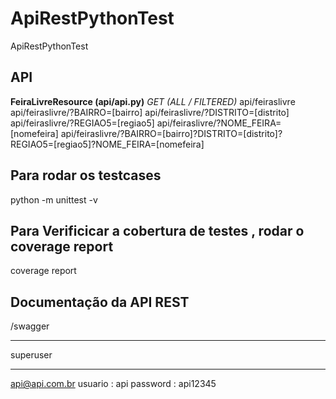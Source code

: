 # ApiRestPythonTest
ApiRestPythonTest


<h2>
API
</h2>
<b>FeiraLivreResource (api/api.py)</b>
<i>GET (ALL / FILTERED)</i>
api/feiraslivre
api/feiraslivre/?BAIRRO=[bairro]
api/feiraslivre/?DISTRITO=[distrito]
api/feiraslivre/?REGIAO5=[regiao5]
api/feiraslivre/?NOME_FEIRA=[nomefeira]
api/feiraslivre/?BAIRRO=[bairro]?DISTRITO=[distrito]?REGIAO5=[regiao5]?NOME_FEIRA=[nomefeira]	

<h2> Para rodar os testcases </h2> 
python -m unittest -v

<h2> Para Verificicar a cobertura de testes , rodar o coverage report </h2>
coverage report

<h2>Documentação da API REST</h2>
/swagger


***********************************************
superuser
*************************************************
api@api.com.br
usuario : api
password : api12345